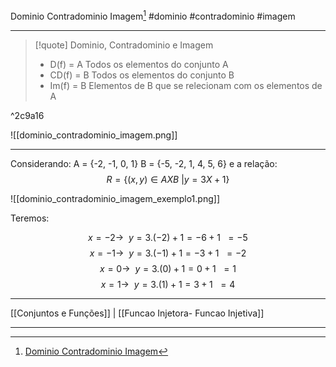 Dominio Contradominio Imagem[^1]
#dominio #contradominio #imagem
***

>[!quote] Dominio, Contradominio e Imagem
>- D(f) = A
>	Todos os elementos do conjunto A
>- CD(f) = B
>	Todos os elementos do conjunto B
>- Im(f) = B
>	Elementos de B que se relecionam com os elementos de A

^2c9a16


![[dominio_contradominio_imagem.png]]

***

Considerando:
A = {-2, -1, 0, 1}
B = {-5, -2, 1, 4, 5, 6} e a relação:
$$R= \{(x,y) \in AXB\ | y=3X+1\}$$


![[dominio_contradominio_imagem_exemplo1.png]]

Teremos:

$$x=-2 \to\ \ y=3.(-2)+1 = -6+1\ \ =-5 $$
$$x=-1 \to\ \ y=3.(-1)+1 = -3+1\ \ =-2 $$
$$x=0 \to\ \ y=3.(0)+1 = 0+1\ \ =1 $$
$$x=1 \to\ \ y=3.(1)+1 = 3+1\ \ =4 $$



***
[[Conjuntos e Funções]] | [[Funcao Injetora- Funcao Injetiva]]
***
[^1]: [Dominio Contradominio Imagem](https://ford.udemy.com/course/matematica-para-data-science-pre-calculo/learn/lecture/15555764#overview)